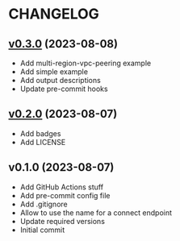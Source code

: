 # CHANGELOG

<a name="v0.3.0"></a>
## [v0.3.0](https://github.com/uridium/terraform-aws-ec2-connect-endpoint/compare/v0.2.0...v0.3.0) (2023-08-08)
* Add multi-region-vpc-peering example
* Add simple example
* Add output descriptions
* Update pre-commit hooks

<a name="v0.2.0"></a>
## [v0.2.0](https://github.com/uridium/terraform-aws-ec2-connect-endpoint/compare/v0.1.0...v0.2.0) (2023-08-07)
* Add badges
* Add LICENSE

<a name="v0.1.0"></a>
## v0.1.0 (2023-08-07)
* Add GitHub Actions stuff
* Add pre-commit config file
* Add .gitignore
* Allow to use the name for a connect endpoint
* Update required versions
* Initial commit
